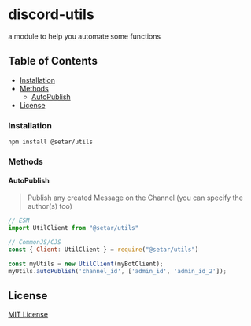 # discord-utils
 a module to help you automate some functions

## Table of Contents
- [Installation](#installation)
- [Methods](#methods)
    - [AutoPublish](#autopublish)
- [License](#license)

### Installation

`npm install @setar/utils`

### Methods

#### AutoPublish
> Publish any created Message on the Channel (you can specify the author(s) too)

```js
// ESM
import UtilClient from "@setar/utils"

// CommonJS/CJS
const { Client: UtilClient } = require("@setar/utils")

const myUtils = new UtilClient(myBotClient);
myUtils.autoPublish('channel_id', ['admin_id', 'admin_id_2']);
```

## License
[MIT License](https://github.com/SeTar-Bot/discord-utils/blob/main/LICENSE)